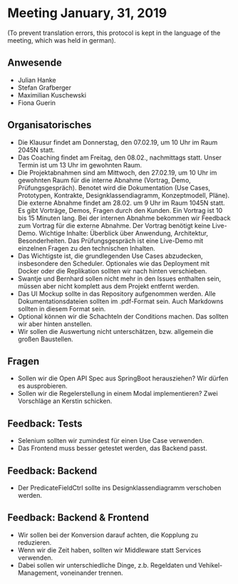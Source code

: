# Meeting January, 31, 2019
(To prevent translation errors, this protocol is kept in the language
of the meeting, which was held in german).

## Anwesende
* Julian Hanke
* Stefan Grafberger
* Maximilian Kuschewski
* Fiona Guerin

## Organisatorisches
* Die Klausur findet am Donnerstag, den 07.02.19, um 10 Uhr im Raum 2045N statt.
* Das Coaching findet am Freitag, den 08.02., nachmittags statt. Unser Termin ist um 13 Uhr im gewohnten Raum.
* Die Projektabnahmen sind am Mittwoch, den 27.02.19, um 10 Uhr im gewohnten Raum für die interne Abnahme (Vortrag, Demo, Prüfungsgespräch). Benotet wird die Dokumentation (Use Cases, Prototypen, Kontrakte, Designklassendiagramm, Konzeptmodell, Pläne). Die externe Abnahme findet am 28.02. um 9 Uhr im Raum 1045N statt. Es gibt Vorträge, Demos, Fragen durch den Kunden. Ein Vortrag ist 10 bis 15 Minuten lang. Bei der internen Abnahme bekommen wir Feedback zum Vortrag für die externe Abnahme. Der Vortrag benötigt keine Live-Demo. Wichtige Inhalte: Überblick über Anwendung, Architektur, Besonderheiten. Das Prüfungsgespräch ist eine Live-Demo mit einzelnen Fragen zu den technischen Inhalten. 
* Das Wichtigste ist, die grundlegenden Use Cases abzudecken, insbesondere den Scheduler. Optionales wie das Deployment mit Docker oder die Replikation sollten wir nach hinten verschieben. 
* Swantje und Bernhard sollen nicht mehr in den Issues enthalten sein, müssen aber nicht komplett aus dem Projekt entfernt werden. 
* Das UI Mockup sollte in das Repository aufgenommen werden. Alle Dokumentationsdateien sollten im .pdf-Format sein. Auch Markdowns sollten in diesem Format sein. 
* Optional können wir die Schachteln der Conditions machen. Das sollten wir aber hinten anstellen. 
* Wir sollen die Auswertung nicht unterschätzen, bzw. allgemein die großen Baustellen. 

## Fragen
* Sollen wir die Open API Spec aus SpringBoot herausziehen? Wir dürfen es ausprobieren. 
* Sollen wir die Regelerstellung in einem Modal implementieren? Zwei Vorschläge an Kerstin schicken. 

## Feedback: Tests
* Selenium sollten wir zumindest für einen Use Case verwenden.
* Das Frontend muss besser getestet werden, das Backend passt. 

## Feedback: Backend
* Der PredicateFieldCtrl sollte ins Designklassendiagramm verschoben werden.

## Feedback: Backend & Frontend
* Wir sollen bei der Konversion darauf achten, die Kopplung zu reduzieren. 
* Wenn wir die Zeit haben, sollten wir Middleware statt Services verwenden. 
* Dabei sollen wir unterschiedliche Dinge, z.b. Regeldaten und Vehikel-Management, voneinander trennen. 
